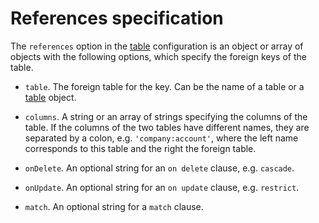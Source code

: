# References specification

The `references` option in the [table](./table.md) configuration is an object or array of objects with the following options, which specify the foreign keys of the table.

* `table`. The foreign table for the key. Can be the name of a table or a [table](./table.md) object.

* `columns`. A string or an array of strings specifying the columns of the table. If the columns of the two tables have different names, they are separated by a colon, e.g.
`'company:account'`, where the left name corresponds to this table and the right the foreign table.

* `onDelete`. An optional string for an `on delete` clause, e.g. `cascade`.

* `onUpdate`. An optional string for an `on update` clause, e.g. `restrict`.

* `match`. An optional string for a `match` clause.


